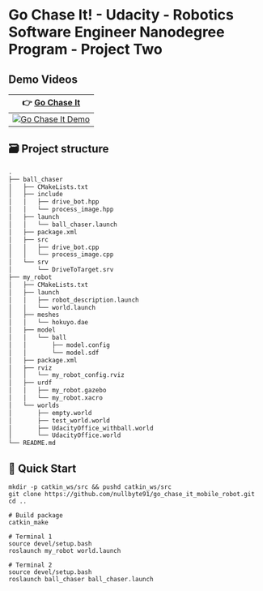 # Go Chase It! - Udacity - Robotics Software Engineer Nanodegree Program - Project Two

## Demo Videos

| 👉 [Go Chase It](https://www.youtube.com/watch?v=llE8l1IWpYA&feature=youtu.be) |
| ------------------------------------------------------------ |
| [![Go Chase It Demo](https://github.com/nullbyte91/go_chase_it_mobile_robot/blob/master/image/demo.png)](https://www.youtube.com/watch?v=Tim4MBVdvsw) |

## 🗃 Project structure

```python
.
├── ball_chaser
│   ├── CMakeLists.txt
│   ├── include
│   │   ├── drive_bot.hpp
│   │   └── process_image.hpp
│   ├── launch
│   │   └── ball_chaser.launch
│   ├── package.xml
│   ├── src
│   │   ├── drive_bot.cpp
│   │   └── process_image.cpp
│   └── srv
│       └── DriveToTarget.srv
├── my_robot
│   ├── CMakeLists.txt
│   ├── launch
│   │   ├── robot_description.launch
│   │   └── world.launch
│   ├── meshes
│   │   └── hokuyo.dae
│   ├── model
│   │   └── ball
│   │       ├── model.config
│   │       └── model.sdf
│   ├── package.xml
│   ├── rviz
│   │   └── my_robot_config.rviz
│   ├── urdf
│   │   ├── my_robot.gazebo
│   │   └── my_robot.xacro
│   └── worlds
│       ├── empty.world
│       ├── test_world.world
│       ├── UdacityOffice_withball.world
│       └── UdacityOffice.world
└── README.md
```
## 🖖 Quick Start
```
mkdir -p catkin_ws/src && pushd catkin_ws/src
git clone https://github.com/nullbyte91/go_chase_it_mobile_robot.git 
cd ..

# Build package
catkin_make

# Terminal 1
source devel/setup.bash
roslaunch my_robot world.launch

# Terminal 2
source devel/setup.bash
roslaunch ball_chaser ball_chaser.launch
```
